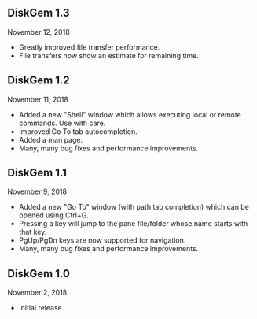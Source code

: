## DiskGem 1.3
November 12, 2018

- Greatly improved file transfer performance.
- File transfers now show an estimate for remaining time.

## DiskGem 1.2
November 11, 2018

- Added a new "Shell" window which allows executing local or remote commands. Use with care.
- Improved Go To tab autocompletion.
- Added a man page.
- Many, many bug fixes and performance improvements.

## DiskGem 1.1
November 9, 2018

- Added a new "Go To" window (with path tab completion) which can be opened using Ctrl+G.
- Pressing a key will jump to the pane file/folder whose name starts with that key.
- PgUp/PgDn keys are now supported for navigation.
- Many, many bug fixes and performance improvements.

## DiskGem 1.0
November 2, 2018

- Initial release.